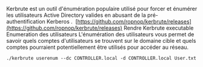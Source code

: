 Kerbrute est un outil d'énumération populaire utilisé pour forcer et énumérer les utilisateurs Active Directory valides en abusant de la pré-authentification Kerberos .
 [https://github.com/ropnop/kerbrute/releases](https://github.com/ropnop/kerbrute/releases) 
Rendre Kerbrute executable 
Enumeration des utilisateurs 
L'énumération des utilisateurs vous permet de savoir quels comptes d'utilisateurs se trouvent sur le domaine cible et quels comptes pourraient potentiellement être utilisés pour accéder au réseau.

```
./kerbrute userenum --dc CONTROLLER.local -d CONTROLLER.local User.txt
```
 